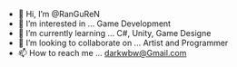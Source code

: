 - 👋 Hi, I’m @RanGuReN
- 👀 I’m interested in ... Game Development
- 🌱 I’m currently learning ... C#, Unity, Game Designe
- 💞️ I’m looking to collaborate on ... Artist and Programmer 
- 📫 How to reach me ... darkwbw@Gmail.com

<!---
RanGuReN/RanGuReN is a ✨ special ✨ repository because its `README.md` (this file) appears on your GitHub profile.
You can click the Preview link to take a look at your changes.
--->
